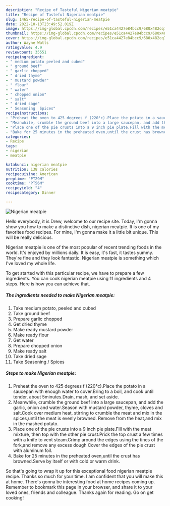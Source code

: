 ```yaml
---
description: "Recipe of Tasteful Nigerian meatpie"
title: "Recipe of Tasteful Nigerian meatpie"
slug: 1465-recipe-of-tasteful-nigerian-meatpie
date: 2022-10-13T23:49:52.019Z
image: https://img-global.cpcdn.com/recipes/e51ca4427e84bcc9/680x482cq70/nigerian-meatpie-recipe-main-photo.jpg
thumbnail: https://img-global.cpcdn.com/recipes/e51ca4427e84bcc9/680x482cq70/nigerian-meatpie-recipe-main-photo.jpg
cover: https://img-global.cpcdn.com/recipes/e51ca4427e84bcc9/680x482cq70/nigerian-meatpie-recipe-main-photo.jpg
author: Wayne Watts
ratingvalue: 4.9
reviewcount: 35551
recipeingredient:
- " medium potato peeled and cubed"
- " ground beef"
- " garlic chopped"
- " dried thyme"
- " mustard powder"
- " flour"
- " water"
- " chopped onion"
- " salt"
- " dried sage"
- " Seasoning  Spices"
recipeinstructions:
- "Preheat the oven to 425 degrees f (220°c).Place the potato in a saucepan with enough water to cover.Bring to a boil, and cook until tender, about 5minutes.Drain, mash, and set aside."
- "Meanwhile, crumble the ground beef into a large saucepan, and add the garlic, onion and water.Season with mustard powder, thyme, cloves and salt.Cook over medium heat, stirring to crumble the meat and mix in the spices,until the meat is evenly browned. Remove from the heat,and mix in the mashed potato."
- "Place one of the pie crusts into a 9 inch pie plate.Fill with the meat mixture, then top with the other pie crust.Prick the top crust a few times with a knife to vent steam.Crimp around the edges using the tines of the fork,and remove any excess dough Cover the edges of the pie crust with aluminum foil."
- "Bake for 25 minutes in the preheated oven,until the crust has browned.Serve by itself or with cold or warm drink."
categories:
- Recipe
tags:
- nigerian
- meatpie

katakunci: nigerian meatpie 
nutrition: 138 calories
recipecuisine: American
preptime: "PT29M"
cooktime: "PT56M"
recipeyield: "4"
recipecategory: Dinner

---
```



![Nigerian meatpie](https://img-global.cpcdn.com/recipes/e51ca4427e84bcc9/680x482cq70/nigerian-meatpie-recipe-main-photo.jpg)

Hello everybody, it is Drew, welcome to our recipe site. Today, I'm gonna show you how to make a distinctive dish, nigerian meatpie. It is one of my favorites food recipes. For mine, I'm gonna make it a little bit unique. This will be really delicious.



Nigerian meatpie is one of the most popular of recent trending foods in the world. It's enjoyed by millions daily. It is easy, it's fast, it tastes yummy. They're fine and they look fantastic. Nigerian meatpie is something which I've loved my whole life.


To get started with this particular recipe, we have to prepare a few ingredients. You can cook nigerian meatpie using 11 ingredients and 4 steps. Here is how you can achieve that.

<!--inarticleads1-->

##### The ingredients needed to make Nigerian meatpie:

1. Take  medium potato, peeled and cubed
1. Take  ground beef
1. Prepare  garlic chopped
1. Get  dried thyme
1. Make ready  mustard powder
1. Make ready  flour
1. Get  water
1. Prepare  chopped onion
1. Make ready  salt
1. Take  dried sage
1. Take  Seasoning / Spices




<!--inarticleads2-->

##### Steps to make Nigerian meatpie:

1. Preheat the oven to 425 degrees f (220°c).Place the potato in a saucepan with enough water to cover.Bring to a boil, and cook until tender, about 5minutes.Drain, mash, and set aside.
1. Meanwhile, crumble the ground beef into a large saucepan, and add the garlic, onion and water.Season with mustard powder, thyme, cloves and salt.Cook over medium heat, stirring to crumble the meat and mix in the spices,until the meat is evenly browned. Remove from the heat,and mix in the mashed potato.
1. Place one of the pie crusts into a 9 inch pie plate.Fill with the meat mixture, then top with the other pie crust.Prick the top crust a few times with a knife to vent steam.Crimp around the edges using the tines of the fork,and remove any excess dough Cover the edges of the pie crust with aluminum foil.
1. Bake for 25 minutes in the preheated oven,until the crust has browned.Serve by itself or with cold or warm drink.




So that's going to wrap it up for this exceptional food nigerian meatpie recipe. Thanks so much for your time. I am confident that you will make this at home. There's gonna be interesting food at home recipes coming up. Remember to bookmark this page in your browser, and share it to your loved ones, friends and colleague. Thanks again for reading. Go on get cooking!
